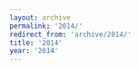 ```yaml
---
layout: archive
permalink: '2014/'
redirect_from: 'archive/2014/'
title: '2014'
year: '2014'
---
```

